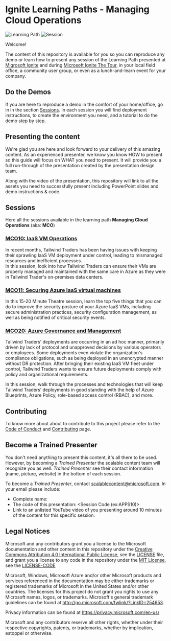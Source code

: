 # Ignite Learning Paths - Managing Cloud Operations

![Learning Path](https://img.shields.io/badge/Learning%20Path-MCO-fe5e00?logo=microsoft)  ![Session](https://img.shields.io/badge/🗣️Sessions-3-31c754)

Welcome!

The content of this repository is available for you so you can reproduce any demo or learn how to present any session of the Learning Path presented at [Migrosoft Ignite](https://www.microsoft.com/en-us/ignite) and during [Microsoft Ignite The Tour](https://www.microsoft.com/en-ca/ignite-the-tour/), in your local field office, a community user group, or even as a lunch-and-learn event for your company.

## Do the Demos

If you are here to reproduce a demo in the comfort of your home/office, go in in the section [Sessions](#sessions). In each session you will find deployment instructions, to create the environment you need, and a tutorial to do the demo step by step.

## Presenting the content

We're glad you are here and look forward to your delivery of this amazing content. As an experienced presenter, we know you know HOW to present so this guide will focus on WHAT you need to present. It will provide you a full run-through of the presentation created by the presentation design team.

Along with the video of the presentation, this repository will link to all the assets you need to successfully present including PowerPoint slides and demo instructions & code.

## Sessions

Here all the sessions available in the learning path **Managing Cloud Operations** (aka: **MCO**)

### [MCO10: IaaS VM Operations](./mco10/README.md)  

In recent months, Tailwind Traders has been having issues with keeping their sprawling IaaS VM deployment under control, leading to mismanaged resources and inefficient processes.  
In this session, look into how Tailwind Traders can ensure their VMs are properly managed and maintained with the same care in Azure as they were in Tailwind Trader's on-premises data centers.


### [MCO11: Securing Azure IaaS virtual machines](./mco11/readme.md) 

In this 15-20 Minute Theatre session, learn the top five things that you can do to improve the security posture of your Azure IaaS VMs, including secure administration practices, security configuration management, as well as being notified of critical security events.


### [MCO20: Azure Governance and Management](./mco20/README.md) 

Tailwind Traders’ deployments are occurring in an ad hoc manner, primarily driven by lack of protocol and unapproved decisions by various operators or employees. Some deployments even violate the organization's compliance obligations, such as being deployed in an unencrypted manner without DR protection. After bringing their existing IaaS VM fleet under control, Tailwind Traders wants to ensure future deployments comply with policy and organizational requirements.  

In this session, walk through the processes and technologies that will keep Tailwind Traders’ deployments in good standing with the help of Azure Blueprints, Azure Policy, role-based access control (RBAC), and more.


## Contributing

To know more about about to contribute to this project please refer to the [Code of Conduct](CODE_OF_CONDUCT.md) and [Contributing](CONTRIBUTING.md) page.


## Become a Trained Presenter

You don't need anything to present this content, it's all there to be used. However, by becoming a *Trained Presenter* the scalable content team will recognize you as well. *Trained Presenter* see their contact information (name, picture, website) in the bottom of each session.  
 
To become a *Trained Presenter*, contact [scalablecontent@microsoft.com](mailto:scalablecontent@microsoft.com). In your email please include:

- Complete name:
- The code of this presentation: \<Session Code (ex:APPS10)\>
- Link to an unlisted YouTube video of you presenting around 10 minutes of the content for this specific session.


## Legal Notices

Microsoft and any contributors grant you a license to the Microsoft documentation and other content in this repository under the [Creative Commons Attribution 4.0 International Public License](https://creativecommons.org/licenses/by/4.0/legalcode), see the [LICENSE](LICENSE) file, and grant you a license to any code in the repository under the [MIT License](https://opensource.org/licenses/MIT), see the [LICENSE-CODE](LICENSE-CODE)

Microsoft, Windows, Microsoft Azure and/or other Microsoft products and services referenced in the documentation may be either trademarks or registered trademarks of Microsoft in the United States and/or other countries. The licenses for this project do not grant you rights to use any Microsoft names, logos, or trademarks. Microsoft's general trademark guidelines can be found at http://go.microsoft.com/fwlink/?LinkID=254653.

Privacy information can be found at https://privacy.microsoft.com/en-us/

Microsoft and any contributors reserve all other rights, whether under their respective copyrights, patents, or trademarks, whether by implication, estoppel or otherwise.
